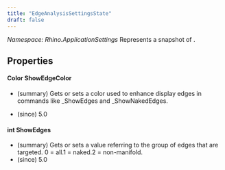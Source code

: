 ```yaml
---
title: "EdgeAnalysisSettingsState"
draft: false
---
```


*Namespace: Rhino.ApplicationSettings*
Represents a snapshot of .
## Properties
#### Color ShowEdgeColor
- (summary) 
     Gets or sets a color used to enhance display edges in commands like _ShowEdges and _ShowNakedEdges.
     
- (since) 5.0
#### int ShowEdges
- (summary) 
     Gets or sets a value referring to the group of edges that are targeted.
     0 = all.1 = naked.2 = non-manifold.
- (since) 5.0
